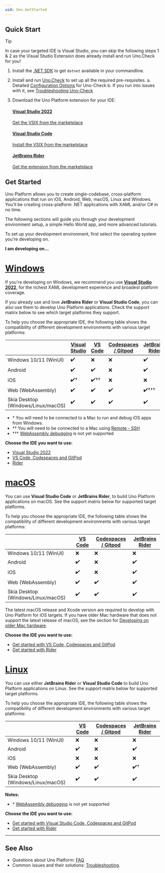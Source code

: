 ```yaml
---
uid: Uno.GetStarted
---
```

<!--markdownlint-disable MD041 MD051-->

## Quick Start

> [!TIP]
> In case your targeted IDE is Visual Studio, you can skip the following steps 1 & 2 as the Visual Studio Extension does already install and run Uno.Check for you!

1. Install the [.NET SDK](https://dotnet.microsoft.com/en-us/download/dotnet/latest) to get `dotnet` available in your commandline.
2. Install and run [Uno.Check](./external/uno.check/doc/using-uno-check.md) to set up all the required pre-requisites.
   a. Detailed [Configuration Options](./external/uno.check/doc/configuring-uno-check.md) for Uno-Check
   b. If you run into issues with it, see [Troubleshooting Uno-Check](./external/uno.check/doc/troubleshooting-uno-check.md)
3. Download the Uno Platform extension for your IDE:

   <!-- markdownlint-disable MD001 MD009 MD033-->

   <div class="row">

   <!-- Visual Studio -->
   <div class="col-md-4 col-xs-12 ">
   <a href="https://aka.platform.uno/vs-extension-marketplace" target="_blank">
   <div class="alert alert-info alert-hover">

   #### Visual Studio 2022

   Get the VSIX from the marketplace
   </div>
   </a>
   </div>

   <!-- Code -->
   <div class="col-md-4 col-xs-12 ">
   <a href="https://aka.platform.uno/vscode-extension-marketplace" target="_blank">
   <div class="alert alert-info alert-hover">

   #### Visual Studio Code

   Install the VSIX from the marketplace
   </div>
   </a>
   </div>

   <!-- Rider -->
   <div class="col-md-4 col-xs-12 ">
   <a href="https://aka.platform.uno/rider-extension-marketplace" target="_blank">
   <div class="alert alert-info alert-hover">

   #### JetBrains Rider

   Get the extension from the marketplace
   </div>
   </a>
   </div>

   </div> <!-- row -->

## Get Started

Uno Platform allows you to create single-codebase, cross-platform applications that run on iOS, Android, Web, macOS, Linux and Windows. You'll be creating cross-platform .NET applications with XAML and/or C# in no time.

The following sections will guide you through your development environment setup, a simple Hello World app, and more advanced tutorials.

To set up your development environment, first select the operating system you're developing on.

**I am developing on...**

# [**Windows**](#tab/windows)

If you're developing on Windows, we recommend you use [**Visual Studio 2022**](xref:Uno.GetStarted.vs2022), for the richest XAML development experience and broadest platform coverage.

If you already use and love **JetBrains Rider** or **Visual Studio Code**, you can also use them to develop Uno Platform applications. Check the support matrix below to see which target platforms they support.

To help you choose the appropriate IDE, the following table shows the compatibility of different development environments with various target platforms:

|                                    | [**Visual Studio**](xref:Uno.GetStarted.vs2022) | [**VS Code**](xref:Uno.GetStarted.vscode) | [**Codespaces / Gitpod**](xref:Uno.GetStarted.vscode) | [**JetBrains Rider**](xref:Uno.GetStarted.Rider) |
|------------------------------------|-------------------------------------------------|--------------------------------------------|-------------------------------------------------------|--------------------------------------------------|
| Windows 10/11 (WinUI)              | ✔️                                              | ❌                                         | ❌                                                   | ✔️                                              |
| Android                            | ✔️                                              | ✔️                                         | ❌                                                   | ✔️                                              |
| iOS                                | ✔️†                                             | ✔️††                                       | ❌                                                   | ❌                                              |
| Web (WebAssembly)                  | ✔️                                              | ✔️                                         | ✔️                                                   | ✔️†††                                           |
| Skia Desktop (Windows/Linux/macOS) | ✔️                                              | ✔️                                         | ✔️                                                   | ✔️                                              |

- † You will need to be connected to a Mac to run and debug iOS apps from Windows.
- †† You will need to be connected to a Mac using [Remote - SSH](https://marketplace.visualstudio.com/items?itemName=ms-vscode-remote.remote-ssh)
- ††† [WebAssembly debugging](https://youtrack.jetbrains.com/issue/RIDER-103346/Uno-Platform-for-WebAssembly-debugger-support) is not yet supported

**Choose the IDE you want to use:**

- [Visual Studio 2022](xref:Uno.GetStarted.vs2022)
- [VS Code, Codespaces and GitPod](xref:Uno.GetStarted.vscode)
- [Rider](xref:Uno.GetStarted.Rider)

# [**macOS**](#tab/macos)

You can use **Visual Studio Code** or **JetBrains Rider**, to build Uno Platform applications on macOS. See the support matrix below for supported target platforms.

To help you choose the appropriate IDE, the following table shows the compatibility of different development environments with various target platforms:

|                                    | [**VS Code**](xref:Uno.GetStarted.vscode) | [**Codespaces / Gitpod**](xref:Uno.GetStarted.vscode) | [**JetBrains Rider**](xref:Uno.GetStarted.Rider) |
|------------------------------------|------------------------------------------|-------------------------------------------------------|--------------------------------------------------|
| Windows 10/11 (WinUI)              | ❌                                       | ❌                                                   | ❌                                               |
| Android                            | ✔️                                       | ❌                                                   | ✔️                                               |
| iOS                                | ✔️                                       | ❌                                                   | ✔️                                               |
| Web (WebAssembly)                  | ✔️                                       | ✔️                                                   | ✔️                                               |
| Skia Desktop (Windows/Linux/macOS) | ✔️                                       | ✔️                                                   | ✔️                                               |

The latest macOS release and Xcode version are required to develop with Uno Platform for iOS targets. If you have older Mac hardware that does not support the latest release of macOS, see the section for [Developing on older Mac hardware](xref:Uno.UI.CommonIssues.Ios#developing-on-older-mac-hardware).

**Choose the IDE you want to use:**

- [Get started with VS Code, Codespaces and GitPod](xref:Uno.GetStarted.vscode)
- [Get started with Rider](xref:Uno.GetStarted.Rider)

# [**Linux**](#tab/linux)

 You can use either **JetBrains Rider** or **Visual Studio Code** to build Uno Platform applications on Linux. See the support matrix below for supported target platforms.

To help you choose the appropriate IDE, the following table shows the compatibility of different development environments with various target platforms:

|                                    | [**VS Code**](xref:Uno.GetStarted.vscode) | [**Codespaces / Gitpod**](xref:Uno.GetStarted.vscode) | [**JetBrains Rider**](xref:Uno.GetStarted.Rider) |
|------------------------------------|------------------------------------------|-------------------------------------------------------|--------------------------------------------------|
| Windows 10/11 (WinUI)              | ❌                                        | ❌                                                     | ❌                                            |
| Android                            | ✔️                                        | ❌                                                     | ✔️                                            |
| iOS                                | ❌                                        | ❌                                                     | ❌                                            |
| Web (WebAssembly)                  | ✔️                                        | ✔️                                                     | ✔️†                                           |
| Skia Desktop (Windows/Linux/macOS) | ✔️                                        | ✔️                                                     | ✔️                                            |

**Notes:**

- † [WebAssembly debugging](https://youtrack.jetbrains.com/issue/RIDER-103346/Uno-Platform-for-WebAssembly-debugger-support) is not yet supported

**Choose the IDE you want to use:**

- [Get started with Visual Studio Code, Codespaces and GitPod](xref:Uno.GetStarted.vscode)
- [Get started with Rider](xref:Uno.GetStarted.Rider)

---

## See Also

- Questions about Uno Platform: [FAQ](xref:Uno.Development.FAQ)
- Common issues and their solutions: [Troubleshooting](xref:Uno.UI.CommonIssues).
